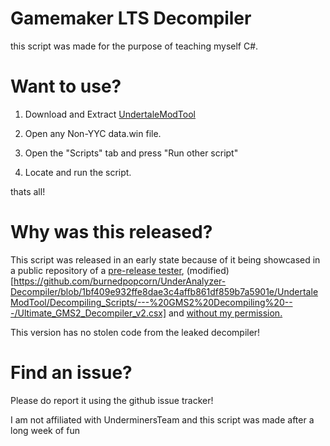 # Gamemaker LTS Decompiler

this script was made for the purpose of teaching myself C#.

# Want to use?

1. Download and Extract [UndertaleModTool](https://github.com/UnderminersTeam/UndertaleModTool/releases/download/bleeding-edge/GUI-windows-latest-Debug-isBundled-true-isSingleFile-false.zip)

2. Open any Non-YYC data.win file.

3. Open the "Scripts" tab and press "Run other script"

4. Locate and run the script.

thats all!

# Why was this released?

This script was released in an early state because of it being showcased in a public repository of a [pre-release tester](https://github.com/burnedpopcorn), (modified)[https://github.com/burnedpopcorn/UnderAnalyzer-Decompiler/blob/1bf409e932ffe8dae3c4affb861df859b7a5901e/UndertaleModTool/Decompiling_Scripts/---%20GMS2%20Decompiling%20---/Ultimate_GMS2_Decompiler_v2.csx] and [without my permission.](https://imgur.com/a/HlrwGE9)

This version has no stolen code from the leaked decompiler!

# Find an issue?

Please do report it using the github issue tracker!

I am not affiliated with UnderminersTeam and this script was made after a long week of fun

